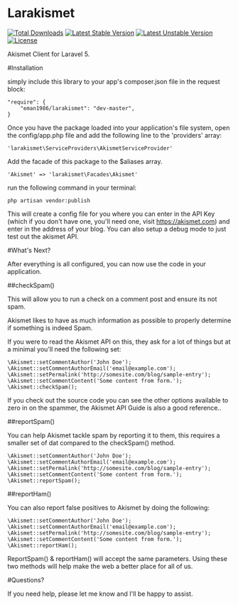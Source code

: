 # Larakismet

[![Total Downloads](https://poser.pugx.org/eman1986/larakismet/d/total.svg)](https://packagist.org/packages/eman1986/larakismet)
[![Latest Stable Version](https://poser.pugx.org/eman1986/larakismet/v/stable.svg)](https://packagist.org/packages/eman1986/larakismet)
[![Latest Unstable Version](https://poser.pugx.org/eman1986/larakismet/v/unstable.svg)](https://packagist.org/packages/eman1986/larakismet)
[![License](https://poser.pugx.org/eman1986/larakismet/license.svg)](https://packagist.org/packages/eman1986/larakismet)

Akismet Client for Laravel 5.

#Installation

simply include this library to your app's composer.json file in the request block:

    "require": {
        "eman1986/larakismet": "dev-master",
    }

Once you have the package loaded into your application's file system, open the config/app.php file and add the following line to the 'providers' array:

    'larakismet\ServiceProviders\AkismetServiceProvider'

Add the facade of this package to the $aliases array.    

    'Akismet' => 'larakismet\Facades\Akismet'

run the following command in your terminal:

    php artisan vendor:publish

This will create a config file for you where you can enter in the API Key (which if you don't have one, you'll need one, visit https://akismet.com)
and enter in the address of your blog. You can also setup a debug mode to just test out the akismet API.

#What's Next?

After everything is all configured, you can now use the code in your application.

##checkSpam()

This will allow you to run a check on a comment post and ensure its not spam.

Akismet likes to have as much information as possible to properly determine if something is indeed Spam.

 If you were to read the Akismet API on this, they ask for a lot of things but at a minimal you'll need the following set:

    \Akismet::setCommentAuthor('John Doe');
    \Akismet::setCommentAuthorEmail('email@example.com');
    \Akismet::setPermalink('http://somesite.com/blog/sample-entry');
    \Akismet::setCommentContent('Some content from form.');
    \Akismet::checkSpam();

If you check out the source code you can see the other options available to zero in on the spammer, the Akismet API Guide is also a good reference..

##reportSpam()

You can help Akismet tackle spam by reporting it to them, this requires a smaller set of dat compared to the checkSpam() method.

    \Akismet::setCommentAuthor('John Doe');
    \Akismet::setCommentAuthorEmail('email@example.com');
    \Akismet::setPermalink('http://somesite.com/blog/sample-entry');
    \Akismet::setCommentContent('Some content from form.');
    \Akismet::reportSpam();

##reportHam()

You can also report false positives to Akismet by doing the following:

    \Akismet::setCommentAuthor('John Doe');
    \Akismet::setCommentAuthorEmail('email@example.com');
    \Akismet::setPermalink('http://somesite.com/blog/sample-entry');
    \Akismet::setCommentContent('Some content from form.');
    \Akismet::reportHam();
    
ReportSpam() & reportHam() will accept the same parameters. Using these two methods will help make the web a better place for all of us.

#Questions?

If you need help, please let me know and I'll be happy to assist.
